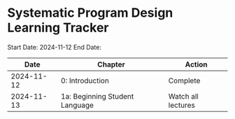 # Systematic Program Design Learning Tracker

Start Date: 2024-11-12
End Date:

| Date       | Chapter                        | Action             |
| ---------- | ------------------------------ | ------------------ |
| 2024-11-12 | 0: Introduction                | Complete           |
| 2024-11-13 | 1a: Beginning Student Language | Watch all lectures |
